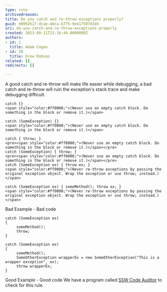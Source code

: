 ```yaml
---
type: rule
archivedreason: 
title: Do you catch and re-throw exceptions properly?
guid: d8992617-dcae-4dca-b775-9e417507d1b5
uri: do-you-catch-and-re-throw-exceptions-properly
created: 2013-09-11T21:16:44.0000000Z
authors:
- id: 1
  title: Adam Cogan
- id: 38
  title: Drew Robson
related: []
redirects: []

---
```


A good catch and re-throw will make life easier while debugging, a bad catch and re-throw will ruin the exception's stack trace and make debugging difficult.

<!--endintro-->


```
catch {} 
<span style="color:#ff0000;">(Never use an empty catch block. Do something in the block or remove it.)</span>

catch (SomeException) {} 
<span style="color:#ff0000;">(Never use an empty catch block. Do something in the block or remove it.)</span>

catch { throw; } 
<pre><span style="color:#ff0000;">(Never use an empty catch block. Do something in the block or remove it.)</span></pre>
catch (SomeException) { throw; } 
<pre><span style="color:#ff0000;">(Never use an empty catch block. Do something in the block or remove it.)</span></pre>
catch (SomeException ex) { throw ex; } 
<span style="color:#ff0000;">(Never re-throw exceptions by passing the original exception object. Wrap the exception or use throw; instead.)</span>

catch (SomeException ex) { someMethod(); throw ex; } 
<span style="color:#ff0000;">(Never re-throw exceptions by passing the original exception object. Wrap the exception or use throw; instead.)
</span>
```

Bad Example - Bad code

```
catch (SomeException ex) 
{ 
     someMethod(); 
     throw; 
}

catch (SomeException ex) 
{ 
     someMethod(); 
     SomeOtherException wrapperEx = new SomeOtherException("This is a wrapper exception", ex);
     throw wrapperEx; 
}
```

Good Example - Good code
We have a program called [SSW Code Auditor](http&#58;//www.ssw.com.au/ssw/CodeAuditor/Default.aspx) to check for this rule.
